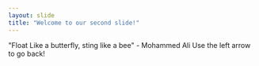 ```yaml
---
layout: slide
title: "Welcome to our second slide!"
---
```

"Float Like a butterfly, sting like a bee" - Mohammed Ali
Use the left arrow to go back!

